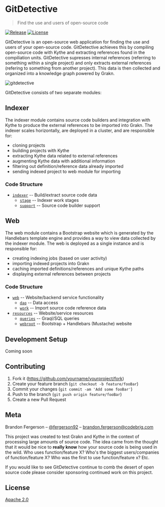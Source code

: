 # GitDetective
> Find the use and users of open-source code

[![Release](https://img.shields.io/github/release/CodeBrig/GitDetective.svg)](https://github.com/CodeBrig/GitDetective/releases/latest)
[![License](https://img.shields.io/badge/License-Apache%202.0-blue.svg)](https://opensource.org/licenses/Apache-2.0)

GitDetective is an open-source web application for finding the use and users of your open-source code.
GitDetective achieves this by compiling open-source code with Kythe and extracting references found in the compiliation units. GitDetective supresses internal references (referring to something within a single project) and only extracts external references (refering to something from another project). This data is then collected and organized into a knowledge graph powered by Grakn.

![gitdetective](https://i.imgur.com/gSdJbZH.png)

GitDetective consists of two separate modules:

## Indexer

The indexer module contains source code builders and integration with Kythe to produce the external references to be imported into Grakn. The indexer scales horizontally, are deployed in a cluster, and are responsible for:
- cloning projects
- building projects with Kythe
- extracting Kythe data related to external references
- augmenting Kythe data with additional information
- filtering out definition/reference data already imported
- sending indexed project to web module for importing

### Code Structure

- [`indexer`](https://github.com/CodeBrig/GitDetective/tree/master/indexer/src/main/groovy/io/gitdetective/indexer) -- Build/extract source code data
  - [`stage`](https://github.com/CodeBrig/GitDetective/tree/master/indexer/src/main/groovy/io/gitdetective/indexer/stage) -- Indexer work stages
  - [`support`](https://github.com/CodeBrig/GitDetective/tree/master/indexer/src/main/groovy/io/gitdetective/indexer/support) -- Source code builder support

## Web

The web module contains a Bootstrap website which is generated by the Handlebars template engine and provides a way to view data collected by the indexer module. The web is deployed as a single instance and is responsible for:
- creating indexing jobs (based on user activity)
- importing indexed projects into Grakn
- caching imported definitions/references and unique Kythe paths
- displaying external references between projects

### Code Structure

- [`web`](https://github.com/CodeBrig/GitDetective/tree/master/web/src/main/groovy/io/gitdetective/web) -- Website/backend service functionality
  - [`dao`](https://github.com/CodeBrig/GitDetective/tree/master/web/src/main/groovy/io/gitdetective/web/dao) -- Data access
  - [`work`](https://github.com/CodeBrig/GitDetective/tree/master/web/src/main/groovy/io/gitdetective/web/work) -- Import source code reference data
- [`resources`](https://github.com/CodeBrig/GitDetective/tree/master/web/src/main/resources) -- Website/service resources
  - [`queries`](https://github.com/CodeBrig/GitDetective/tree/master/web/src/main/resources/queries) -- Graql/SQL queries
  - [`webroot`](https://github.com/CodeBrig/GitDetective/tree/master/web/src/main/resources/webroot) -- Bootstrap + Handlebars (Mustache) website

## Development Setup

Coming soon

## Contributing

1. Fork it (<https://github.com/yourname/yourproject/fork>)
2. Create your feature branch (`git checkout -b feature/fooBar`)
3. Commit your changes (`git commit -am 'Add some fooBar'`)
4. Push to the branch (`git push origin feature/fooBar`)
5. Create a new Pull Request

## Meta

Brandon Fergerson – [@fergerson92](https://twitter.com/fergerson92) – brandon.fergerson@codebrig.com

This project was created to test Grakn and Kythe in the context of processing large amounts of source code.
The idea came from the thought that it would be nice to **really know** how your source code is being used in the wild. Who uses function/feature X? Who's the biggest users/companies of function/feature X? Who was the first to use function/feature x? Etc.


If you would like to see GitDetective continue to comb the desert of open source code please consider sponsoring continued work on this project.

## License
[Apache 2.0](https://github.com/CodeBrig/GitDetective/LICENSE)
